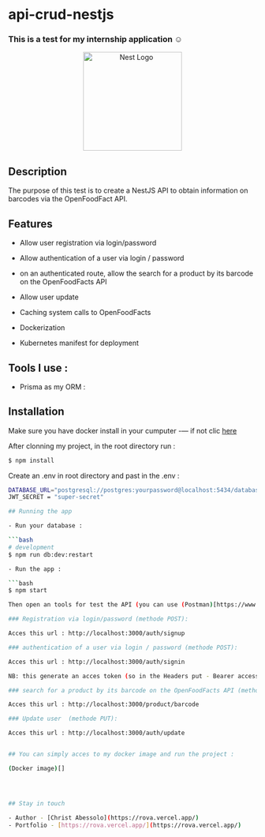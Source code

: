 # api-crud-nestjs

### This is a test for my internship application ☺️

<p align="center">
  <a href="http://nestjs.com/" target="blank"><img src="https://nestjs.com/img/logo-small.svg" width="200" alt="Nest Logo" /></a>
</p>

[circleci-image]: https://img.shields.io/circleci/build/github/nestjs/nest/master?token=abc123def456
[circleci-url]: https://circleci.com/gh/nestjs/nest

## Description

The purpose of this test is to create a NestJS API to obtain information on barcodes via the OpenFoodFact API.

## Features

- Allow user registration via login/password

- Allow authentication of a user via login / password

- on an authenticated route, allow the search for a product by its barcode on the OpenFoodFacts API

- Allow user update

- Caching system calls to OpenFoodFacts

- Dockerization

- Kubernetes manifest for deployment

## Tools I use :

- Prisma as my ORM :

## Installation

Make sure you have docker install in your cumputer -— if not clic [here](https://www.docker.com/products/docker-desktop/)

After clonning my project, in the root directory run :

```bash
$ npm install
```

Create an .env in root directory and past in the .env :

````bash
DATABASE_URL="postgresql://postgres:yourpassword@localhost:5434/databasename?schema=public"
JWT_SECRET = "super-secret"

## Running the app

- Run your database :

```bash
# development
$ npm run db:dev:restart

- Run the app :

```bash
$ npm start

Then open an tools for test the API (you can use (Postman)[https://www.postman.com/downloads/] or (Insomnia)[https://insomnia.rest/download])

### Registration via login/password (methode POST):

Acces this url : http://localhost:3000/auth/signup

### authentication of a user via login / password (methode POST):

Acces this url : http://localhost:3000/auth/signin

NB: this generate an acces token (so in the Headers put - Bearer accesstoken  )

### search for a product by its barcode on the OpenFoodFacts API (methode GET):

Acces this url : http://localhost:3000/product/barcode

### Update user  (methode PUT):

Acces this url : http://localhost:3000/auth/update


## You can simply acces to my docker image and run the project :

(Docker image)[]




## Stay in touch

- Author - [Christ Abessolo](https://rova.vercel.app/)
- Portfolio - [https://rova.vercel.app/](https://rova.vercel.app/)
````
